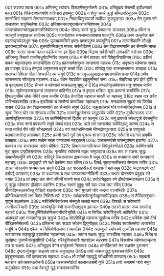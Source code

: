 001  सञ्जय उवाच
001a अभिमन्यू रथोदारः पिशङ्गैस्तुरगोत्तमैः
001c अभिदुद्राव तेजस्वी दुर्योधनबलं महत्
001e विकिरञ्शरवर्षाणि वारिधारा इवाम्बुदः
002a न शेकुः समरे क्रुद्धं सौभद्रमरिसूदनम्
002c शस्त्रौघिणं गाहमानं सेनासागरमक्षयम्
002e निवारयितुमप्याजौ त्वदीयाः कुरुपुङ्गवाः
003a तेन मुक्ता रणे राजञ्शराः शत्रुनिबर्हणाः
003c क्षत्रियाननयञ्शूरान्प्रेतराजनिवेशनम्
004a यमदण्डोपमान्घोराञ्ज्वलनाशीविषोपमान्
004c सौभद्रः समरे क्रुद्धः प्रेषयामास सायकान्
005a रथिनं च रथात्तूर्णं हयपृष्ठाच्च सादिनम्
005c गजारोहांश्च सगजान्पातयामास फाल्गुनिः
006a तस्य तत्कुर्वतः कर्म महत्सङ्ख्येऽद्भुतं नृपाः
006c पूजयाञ्चक्रिरे हृष्टाः प्रशशंसुश्च फाल्गुनिम्
007a तान्यनीकानि सौभद्रो द्रावयन्बह्वशोभत
007c तूलराशिमिवाधूय मारुतः सर्वतोदिशम्
008a तेन विद्राव्यमाणानि तव सैन्यानि भारत
008c त्रातारं नाध्यगच्छन्त पङ्के मग्ना इव द्विपाः
009a विद्राव्य सर्वसैन्यानि तावकानि नरोत्तमः
009c अभिमन्युः स्थितो राजन्विधूमोऽग्निरिव ज्वलन्
010a न चैनं तावकाः सर्वे विषेहुररिघातिनम्
010c प्रदीप्तं पावकं यद्वत्पतङ्गाः कालचोदिताः
011a प्रहरन्सर्वशत्रुभ्यः पाण्डवानां महारथः
011c अदृश्यत महेष्वासः सवज्र इव वज्रभृत्
012a हेमपृष्ठं धनुश्चास्य ददृशे चरतो दिशः
012c तोयदेषु यथा राजन्भ्राजमानाः शतह्रदाः
013a शराश्च निशिताः पीता निश्चरन्ति स्म संयुगे
013c वनात्फुल्लद्रुमाद्राजन्भ्रमराणामिव व्रजाः
014a तथैव चरतस्तस्य सौभद्रस्य महात्मनः
014c रथेन मेघघोषेण ददृशुर्नान्तरं जनाः
015a मोहयित्वा कृपं द्रोणं द्रौणिं च स बृहद्बलम्
015c सैन्धवं च महेष्वासं व्यचरल्लघु सुष्ठु च
016a मण्डलीकृतमेवास्य धनुः पश्याम मारिष
016c सूर्यमण्डलसङ्काशं तपतस्तव वाहिनीम्
017a तं दृष्ट्वा क्षत्रियाः शूराः प्रतपन्तं शरार्चिभिः
017c द्विफल्गुनमिमं लोकं मेनिरे तस्य कर्मभिः
018a तेनार्दिता महाराज भारती सा महाचमूः
018c बभ्राम तत्र तत्रैव योषिन्मदवशादिव
019a द्रावयित्वा च तत्सैन्यं कम्पयित्वा महारथान्
019c नन्दयामास सुहृदो मयं जित्वेव वासवः
020a तेन विद्राव्यमाणानि तव सैन्यानि संयुगे
020c चक्रुरार्तस्वरं घोरं पर्जन्यनिनदोपमम्
021a तं श्रुत्वा निनदं घोरं तव सैन्यस्य मारिष
021c मारुतोद्धूतवेगस्य समुद्रस्येव पर्वणि
021e दुर्योधनस्तदा राजा आर्श्यशृङ्गिमभाषत
022a एष कार्ष्णिर्महेष्वासो द्वितीय इव फल्गुनः
022c चमूं द्रावयते क्रोधाद्वृत्रो देवचमूमिव
023a तस्य नान्यं प्रपश्यामि संयुगे भेषजं महत्
023c ऋते त्वां राक्षसश्रेष्ठ सर्वविद्यासु पारगम्
024a स गत्वा त्वरितं वीरं जहि सौभद्रमाहवे
024c वयं पार्थान्हनिष्यामो भीष्मद्रोणपुरःसराः
025a स एवमुक्तो बलवान्राक्षसेन्द्रः प्रतापवान्
025c प्रययौ समरे तूर्णं तव पुत्रस्य शासनात्
025e नर्दमानो महानादं प्रावृषीव बलाहकः
026a तस्य शब्देन महता पाण्डवानां महद्बलम्
026c प्राचलत्सर्वतो राजन्पूर्यमाण इवार्णवः
027a बहवश्च नरा राजंस्तस्य नादेन भीषिताः
027c प्रियान्प्राणान्परित्यज्य निपेतुर्धरणीतले
028a कार्ष्णिश्चापि मुदा युक्तः प्रगृहीतशरासनः
028c नृत्यन्निव रथोपस्थे तद्रक्षः समुपाद्रवत्
029a ततः स राक्षसः क्रुद्धः सम्प्राप्यैवार्जुनिं रणे
029c नातिदूरे स्थितस्तस्य द्रावयामास वै चमूम्
030a सा वध्यमाना समरे पाण्डवानां महाचमूः
030c प्रत्युद्ययौ रणे रक्षो देवसेना यथा बलिम्
031a विमर्दः सुमहानासीत्तस्य सैन्यस्य मारिष
031c रक्षसा घोररूपेण वध्यमानस्य संयुगे
032a ततः शरसहस्रैस्तां पाण्डवानां महाचमूम्
032c व्यद्रावयद्रणे रक्षो दर्शयद्वै पराक्रमम्
033a सा वध्यमाना च तथा पाण्डवानामनीकिनी
033c रक्षसा घोररूपेण प्रदुद्राव रणे भयात्
034a तां प्रमृद्य ततः सेनां पद्मिनीं वारणो यथा
034c ततोऽभिदुद्राव रणे द्रौपदेयान्महाबलान्
035a ते तु क्रुद्धा महेष्वासा द्रौपदेयाः प्रहारिणः
035c राक्षसं दुद्रुवुः सर्वे ग्रहाः पञ्च यथा रविम्
036a वीर्यवद्भिस्ततस्तैस्तु पीडितो राक्षसोत्तमः
036c यथा युगक्षये घोरे चन्द्रमाः पञ्चभिर्ग्रहैः
037a प्रतिविन्ध्यस्ततो रक्षो बिभेद निशितैः शरैः
037c सर्वपारशवैस्तूर्णमकुण्ठाग्रैर्महाबलः
038a स तैर्भिन्नतनुत्राणः शुशुभे राक्षसोत्तमः
038c मरीचिभिरिवार्कस्य संस्यूतो जलदो महान्
039a विषक्तैः स शरैश्चापि तपनीयपरिच्छदैः
039c आर्श्यशृङ्गिर्बभौ राजन्दीप्तशृङ्ग इवाचलः
040a ततस्ते भ्रातरः पञ्च राक्षसेन्द्रं महाहवे
040c विव्यधुर्निशितैर्बाणैस्तपनीयविभूषितैः
041a स निर्भिन्नः शरैर्घोरैर्भुजगैः कोपितैरिव
041c अलम्बुसो भृशं राजन्नागेन्द्र इव चुक्रुधे
042a सोऽतिविद्धो महाराज मुहूर्तमथ मारिष
042c प्रविवेश तमो दीर्घं पीडितस्तैर्महारथैः
043a प्रतिलभ्य ततः सञ्ज्ञां क्रोधेन द्विगुणीकृतः
043c चिच्छेद सायकैस्तेषां ध्वजांश्चैव धनूंषि च
044a एकैकं च त्रिभिर्बाणैराजघान स्मयन्निव
044c अलम्बुसो रथोपस्थे नृत्यन्निव महारथः
045a त्वरमाणश्च सङ्क्रुद्धो हयांस्तेषां महात्मनाम्
045c जघान राक्षसः क्रुद्धः सारथींश्च महाबलः
046a बिभेद च सुसंहृष्टः पुनश्चैनान्सुसंशितैः
046c शरैर्बहुविधाकारैः शतशोऽथ सहस्रशः
047a विरथांश्च महेष्वासान्कृत्वा तत्र स राक्षसः
047c अभिदुद्राव वेगेन हन्तुकामो निशाचरः
048a तानर्दितान्रणे तेन राक्षसेन दुरात्मना
048c दृष्ट्वार्जुनसुतः सङ्ख्ये राक्षसं समुपाद्रवत्
049a तयोः समभवद्युद्धं वृत्रवासवयोरिव
049c ददृशुस्तावकाः सर्वे पाण्डवाश्च महारथाः
050a तौ समेतौ महायुद्धे क्रोधदीप्तौ परस्परम्
050c महाबलौ महाराज क्रोधसंरक्तलोचनौ
050e परस्परमवेक्षेतां कालानलसमौ युधि
051a तयोः समागमो घोरो बभूव कटुकोदयः
051c यथा देवासुरे युद्धे शक्रशम्बरयोरिव

